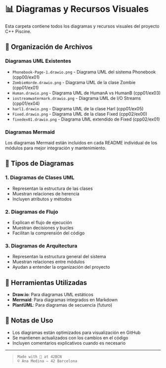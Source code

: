 # 📊 Diagramas y Recursos Visuales

Esta carpeta contiene todos los diagramas y recursos visuales del proyecto C++ Piscine.

## 📁 Organización de Archivos

### Diagramas UML Existentes
- `Phonebook-Page-1.drawio.png` - Diagrama UML del sistema Phonebook (cpp00/ex01)
- `ZombieHorde.drawio.png` - Diagrama UML de la clase Zombie (cpp01/ex01)
- `Human.drawio.png` - Diagrama UML de HumanA vs HumanB (cpp01/ex03)
- `iostreamwatermark.drawio.png` - Diagrama UML de I/O Streams (cpp01/ex04)
- `harl1.drawio.png` - Diagrama UML de la clase Harl (cpp01/ex05)
- `Fixed.drawio.png` - Diagrama UML de la clase Fixed (cpp02/ex00)
- `fixedex01.drawio.png` - Diagrama UML extendido de Fixed (cpp02/ex01)

### Diagramas Mermaid
Los diagramas Mermaid están incluidos en cada README individual de los módulos para mejor integración y mantenimiento.

## 🎨 Tipos de Diagramas

### 1. Diagramas de Clases UML
- Representan la estructura de las clases
- Muestran relaciones de herencia
- Incluyen atributos y métodos

### 2. Diagramas de Flujo
- Explican el flujo de ejecución
- Muestran decisiones y bucles
- Facilitan la comprensión del código

### 3. Diagramas de Arquitectura
- Representan la estructura general del sistema
- Muestran relaciones entre módulos
- Ayudan a entender la organización del proyecto

## 🔧 Herramientas Utilizadas

- **Draw.io**: Para diagramas UML estáticos
- **Mermaid**: Para diagramas integrados en Markdown
- **PlantUML**: Para diagramas de secuencia (futuro)

## 📝 Notas de Uso

- Los diagramas están optimizados para visualización en GitHub
- Se mantienen actualizados con los cambios en el código
- Incluyen comentarios explicativos cuando es necesario

---

> `Made with 💙 at 42BCN`  
> `© Ana Medina – 42 Barcelona`
